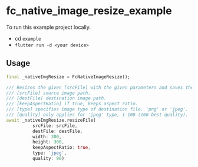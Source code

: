 # fc_native_image_resize_example

To run this example project locally.

- cd `example`
- `flutter run -d <your device>`

## Usage

```dart
final _nativeImgResize = FcNativeImageResize();

/// Resizes the given [srcFile] with the given parameters and saves the results to [destFile].
/// [srcFile] source image path.
/// [destFile] destination image path.
/// [keepAspectRatio] if true, keeps aspect ratio.
/// [type] specifies image type of destination file. 'png' or 'jpeg'.
/// [quality] only applies for 'jpeg' type, 1-100 (100 best quality).
await _nativeImgResize.resizeFile(
          srcFile: srcFile,
          destFile: destFile,
          width: 300,
          height: 300,
          keepAspectRatio: true,
          type: 'jpeg',
          quality: 90)
```
